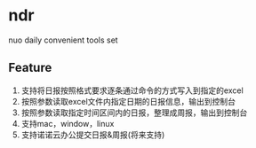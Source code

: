 # ndr
nuo daily convenient tools set
## Feature
1. 支持将日报按照格式要求逐条通过命令的方式写入到指定的excel
2. 按照参数读取excel文件内指定日期的日报信息，输出到控制台
3. 按照参数读取指定时间区间内的日报，整理成周报，输出到控制台
4. 支持mac，window，linux
5. 支持诺诺云办公提交日报&周报(将来支持)

